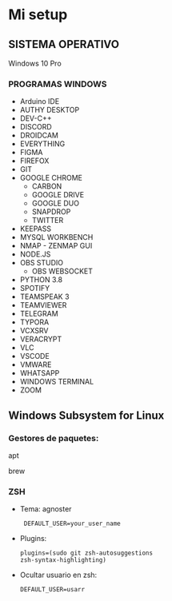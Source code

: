 # Mi setup

## SISTEMA OPERATIVO

Windows 10 Pro

### PROGRAMAS WINDOWS

- Arduino IDE
- AUTHY DESKTOP
- DEV-C++
- DISCORD
- DROIDCAM
- EVERYTHING
- FIGMA
- FIREFOX
- GIT
- GOOGLE CHROME
  - CARBON
  - GOOGLE DRIVE
  - GOOGLE DUO
  - SNAPDROP
  - TWITTER
- KEEPASS
- MYSQL WORKBENCH
- NMAP - ZENMAP GUI
- NODE.JS
- OBS STUDIO
  - OBS WEBSOCKET
- PYTHON 3.8
- SPOTIFY
- TEAMSPEAK 3
- TEAMVIEWER
- TELEGRAM
- TYPORA
- VCXSRV
- VERACRYPT
- VLC
- VSCODE
- VMWARE
- WHATSAPP
- WINDOWS TERMINAL
- ZOOM







## Windows Subsystem for Linux

### Gestores de paquetes:

apt

brew

### ZSH

* Tema: agnoster

  <code> DEFAULT_USER=your_user_name </code>

* Plugins:

  <code>plugins=(sudo git zsh-autosuggestions zsh-syntax-highlighting)</code>

* Ocultar usuario en zsh:

  <code>DEFAULT_USER=usarr</code>

  
  
  